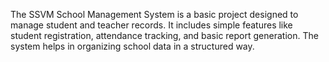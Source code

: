 The SSVM School Management System is a basic project designed to manage student and teacher records. It includes simple features like student registration, attendance tracking, and basic report generation. The system helps in organizing school data in a structured way.
